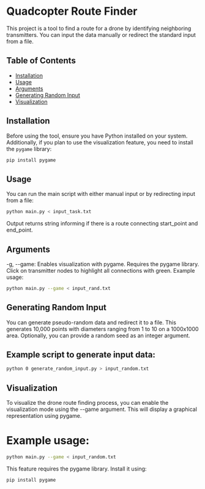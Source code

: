 # Quadcopter Route Finder

This project is a tool to find a route for a drone by identifying neighboring transmitters. You can input the data manually or redirect the standard input from a file.

## Table of Contents

- [Installation](#Installation)
- [Usage](#Usage)
- [Arguments](#Arguments)
- [Generating Random Input](#generating-random-input)
- [Visualization](#Visualization)

## Installation

Before using the tool, ensure you have Python installed on your system. Additionally, if you plan to use the visualization feature, you need to install the `pygame` library:

```bash
pip install pygame
```

## Usage

You can run the main script with either manual input or by redirecting input from a file:

```bash
python main.py < input_task.txt
```
Output returns string informing if there is a route connecting start_point and end_point.

## Arguments

-g, --game: Enables visualization with pygame. Requires the pygame library.
Click on transmitter nodes to highlight all connections with green.
Example usage:

```bash
python main.py --game < input_rand.txt
```

## Generating Random Input

You can generate pseudo-random data and redirect it to a file. This generates 10,000 points with diameters ranging from 1 to 10 on a 1000x1000 area. Optionally, you can provide a random seed as an integer argument.

## Example script to generate input data:

```bash
python 0 generate_random_input.py > input_random.txt
```

## Visualization

To visualize the drone route finding process, you can enable the visualization mode using the --game argument. This will display a graphical representation using pygame.

# Example usage:

```bash
python main.py --game < input_random.txt
```

This feature requires the pygame library. Install it using:

```bash
pip install pygame
```

